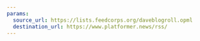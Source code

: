 ```yaml
---
params:
  source_url: https://lists.feedcorps.org/daveblogroll.opml
  destination_url: https://www.platformer.news/rss/
---
```

